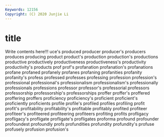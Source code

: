 ```yaml
---
Keywords: 12156
Copyright: (C) 2020 Junjie Li
---
```


# title

Write contents here!!!
uce's 
produced 
producer 
producer's 
producers 
produces 
producing
product 
product's 
production 
production's 
productions 
productive 
productively 
productiveness 
productiveness's 
productivity
productivity's 
products 
prof 
prof's 
profanation 
profanation's 
profanations 
profane 
profaned 
profanely
profanes 
profaning 
profanities 
profanity 
profanity's 
profess 
professed 
professes 
professing 
profession
profession's 
professional 
professional's 
professionalism 
professionalism's 
professionally 
professionals 
professions 
professor 
professor's
professorial 
professors 
professorship 
professorship's 
professorships 
proffer 
proffer's 
proffered 
proffering 
proffers
proficiency 
proficiency's 
proficient 
proficient's 
proficiently 
proficients 
profile 
profile's 
profiled 
profiles
profiling 
profit 
profit's 
profitability 
profitability's 
profitable 
profitably 
profited 
profiteer 
profiteer's
profiteered 
profiteering 
profiteers 
profiting 
profits 
profligacy 
profligacy's 
profligate 
profligate's 
profligates
proforma 
profound 
profounder 
profoundest 
profoundly 
profs 
profundities 
profundity 
profundity's 
profuse
profusely 
profusion 
profusion's 
